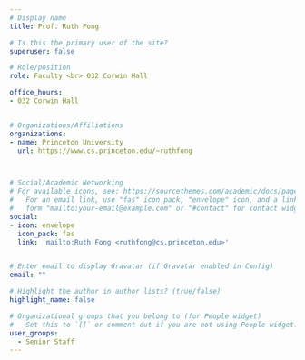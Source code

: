 ```yaml
---
# Display name
title: Prof. Ruth Fong

# Is this the primary user of the site?
superuser: false

# Role/position
role: Faculty <br> 032 Corwin Hall

office_hours:
- 032 Corwin Hall


# Organizations/Affiliations
organizations:
- name: Princeton University
  url: https://www.cs.princeton.edu/~ruthfong



# Social/Academic Networking
# For available icons, see: https://sourcethemes.com/academic/docs/page-builder/#icons
#   For an email link, use "fas" icon pack, "envelope" icon, and a link in the
#   form "mailto:your-email@example.com" or "#contact" for contact widget.
social:
- icon: envelope
  icon_pack: fas
  link: 'mailto:Ruth Fong <ruthfong@cs.princeton.edu>'


# Enter email to display Gravatar (if Gravatar enabled in Config)
email: ""

# Highlight the author in author lists? (true/false)
highlight_name: false

# Organizational groups that you belong to (for People widget)
#   Set this to `[]` or comment out if you are not using People widget.
user_groups:
  - Senior Staff
---
```

